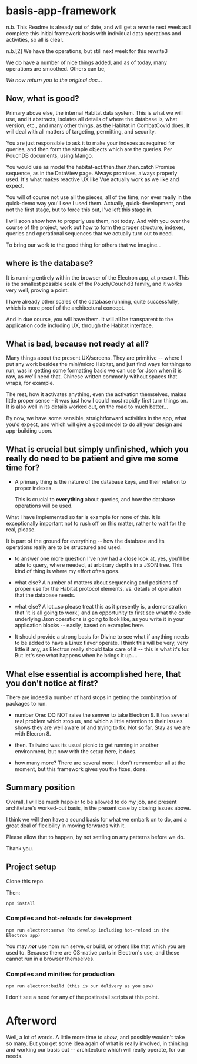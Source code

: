 # basis-app-framework

n.b. This Readme is already out of date, and will get a rewrite next week as I complete this initial framework basis with individual data operations and activities, so all is clear.

n.b.[2] We have the operations, but still next week for this rewrite3


We do have a number of nice things added, and as of today, many operations are smoothed. Others can be, 

*We now return you to the original doc...*

## Now, what is good?

 Primary above else, the internal Habitat data system. This is what we will use, and it abstracts, isolates all details of where the database is, what version, etc., and many other things, as the Habitat in CombatCovid does.  It will deal with all matters of targeting, permitting, and security.
 
 You are just responsible to ask it to make your indexes as required for queries, and then form the simple objects which are the queries. Per PouchDB documents, using Mango.
 
 You would use as model the habitat-act.then.then.then.catch Promise sequence, as in the DataView page. Always promises, always properly used. It's what makes reactive UX like Vue actually work as we like and expect. 
 
 You will of course not use all the pieces, all of the time, nor ever really in the quick-demo way you'll see I used them. Actually, quick-development, and not the first stage, but to force this out, I've left this stage in.
 
 I will soon show how to properly use them, not today. And with you over the course of the project, work out how to form the proper structure, indexes, queries and operational sequences that we actually turn out to need. 
 
 To bring our work to the good thing for others that we imagine...
 
 ## where is the database?
 
 It is running entirely within the browser of the Electron app, at present. This is the smallest possible scale of the Pouch/CouchdB family, and it works very well, proving a point.
 
 I have already other scales of the database running, quite successfully, which is more proof of the architectural concept. 
 
 And in due course, you will have them. It will all be transparent to the application code including UX, through the Habitat interface.
 
## What is bad, because not ready at all?

Many things about the present UX/screens. They are primitive -- where I put any work besides the mini/micro Habitat, and just find ways for things to run, was in getting some formatting basis we can use for Json when it is raw, as we'll need that. Chinese written commonly without spaces that wraps, for example.

The rest, how it activates anything, even the activation themselves, makes little proper sense - it was just how I could most rapidly first turn things on. It is also well in its details worked out, on the road to much better...
 
By now, we have some sensible, straightforward activities in the app, what you'd expect, and which will give a good model to do all your design and app-building upon.
  
## What is crucial but simply unfinished, which you really do need to be patient and give me some time for?
  
- A primary thing is the nature of the database keys, and their relation to proper indexes.
  
  This is crucial to **everything** about queries, and how the database operations will be used.  
  
What I have implemented so far is example for none of this. It is exceptionally important not to rush off on this matter, rather to wait for the real, please. 

It is part of the ground for everything -- how the database and its operations really are to be structured and used.

- to answer one more question I've now had a close look at, yes, you'll be able to query, where needed, at arbitrary depths in a JSON tree. This kind of thing is where my effort often goes.
  
- what else? A number of matters about sequencing and positions of proper use for the Habitat protocol elements, vs. details of operation that the database needs.

- what else?  A lot...so please treat this as it presently is, a demonstration that 'it is all going to work', and an opportunity to first see what the code underlying Json operations is going to look like, as you write it in your application blocks -- easily, based on examples here.

- It should provide a strong basis for Divine to see what if anything needs to be added to have a Linux flavor operate. I think this will be very, very little if any, as Electron really should take care of it -- this is what it's for. But let's see what happens when he brings it up.... 

## What else essential is accomplished here, that you don't notice at first?

There are indeed a number of hard stops in getting the combination of packages to run.

- number One:  DO NOT raise the semver to take Electron 9. It has several real problem which stop us, and which a little attention to their issues shows they are well aware of and trying to fix. Not so far. Stay as we are with Elecron 8.

- then. Tailwind was its usual picnic to get running in another environment, but now with the setup here, it does.

- how many more? There are several more. I don't remmember all at the moment, but this framework gives you the fixes, done.

## Summary position

Overall, I will be much happier to be allowed to do my job, and present architeture's worked-out basis, in the present case by closing issues above. 

I think we will then have a sound basis for what we embark on to do, and a great deal of flexibility in moving forwards with it. 

Please allow that to happen, by not settling on any patterns before we do. 

Thank you.

## Project setup

Clone this repo. 

Then:

```
npm install
```

### Compiles and hot-reloads for development
```
npm run electron:serve (to develop including hot-reload in the Electron app)
```

You may ***not*** use npm run serve, or build, or others like that which you are used to. Because there are OS-native parts in Electron's use, and these cannot run in a browser themselves. 

### Compiles and minifies for production
```
npm run electron:build (this is our delivery as you saw)

```

I don't see a need for any of the postinstall scripts at this point.

# Afterword

Well, a lot of words. A little more time to *show*, and possibly wouldn't take so many. But you get some idea again of what is really involved, in thinking and working our basis out -- architecture which will really operate, for our needs. 
